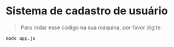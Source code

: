 
<h1>Sistema de cadastro de usuário</h1>

>Para rodar esse código na sua máquina, por favor digite: 

```
node app.js
```
